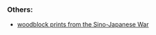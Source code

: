 


### Others:
* [woodblock prints from the Sino-Japanese War](https://ocw.mit.edu/ans7870/21f/21f.027/throwing_off_asia_02/index.html)

